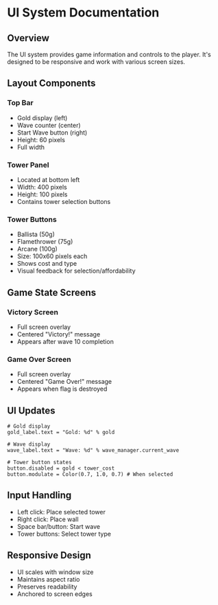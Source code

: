 # UI System Documentation

## Overview
The UI system provides game information and controls to the player. It's designed to be responsive and work with various screen sizes.

## Layout Components
### Top Bar
- Gold display (left)
- Wave counter (center)
- Start Wave button (right)
- Height: 60 pixels
- Full width

### Tower Panel
- Located at bottom left
- Width: 400 pixels
- Height: 100 pixels
- Contains tower selection buttons

### Tower Buttons
- Ballista (50g)
- Flamethrower (75g)
- Arcane (100g)
- Size: 100x60 pixels each
- Shows cost and type
- Visual feedback for selection/affordability

## Game State Screens
### Victory Screen
- Full screen overlay
- Centered "Victory!" message
- Appears after wave 10 completion

### Game Over Screen
- Full screen overlay
- Centered "Game Over!" message
- Appears when flag is destroyed

## UI Updates
```gdscript
# Gold display
gold_label.text = "Gold: %d" % gold

# Wave display
wave_label.text = "Wave: %d" % wave_manager.current_wave

# Tower button states
button.disabled = gold < tower_cost
button.modulate = Color(0.7, 1.0, 0.7) # When selected
```

## Input Handling
- Left click: Place selected tower
- Right click: Place wall
- Space bar/button: Start wave
- Tower buttons: Select tower type

## Responsive Design
- UI scales with window size
- Maintains aspect ratio
- Preserves readability
- Anchored to screen edges 